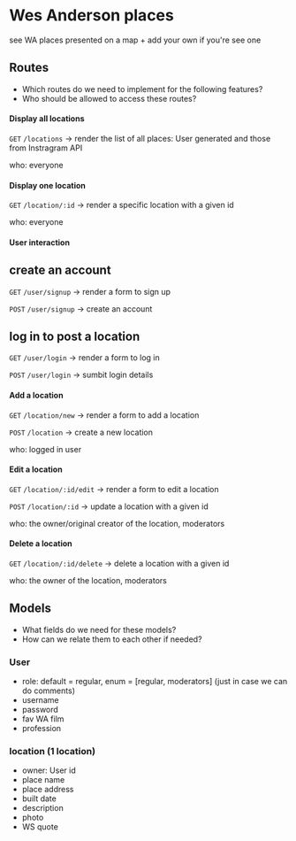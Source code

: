 # Wes Anderson places

see WA places presented on a map + add your own if you're see one

## Routes

- Which routes do we need to implement for the following features?
- Who should be allowed to access these routes?

#### Display all locations

`GET` `/locations` -> render the list of all places: User generated and those from Instragram API

who: everyone

#### Display one location

`GET` `/location/:id` -> render a specific location with a given id

who: everyone

#### User interaction

## create an account

`GET` `/user/signup` -> render a form to sign up

`POST` `/user/signup` -> create an account

## log in to post a location

`GET` `/user/login` -> render a form to log in

`POST` `/user/login` -> sumbit login details

#### Add a location

`GET` `/location/new` -> render a form to add a location

`POST` `/location` -> create a new location

who: logged in user

#### Edit a location

`GET` `/location/:id/edit` -> render a form to edit a location

`POST` `/location/:id` -> update a location with a given id

who: the owner/original creator of the location, moderators

#### Delete a location

`GET` `/location/:id/delete` -> delete a location with a given id

who: the owner of the location, moderators

## Models

- What fields do we need for these models?
- How can we relate them to each other if needed?

### User

- role: default = regular, enum = [regular, moderators] (just in case we can do comments)
- username
- password
- fav WA film
- profession

### location (1 location)

- owner: User id
- place name
- place address
- built date
- description
- photo
- WS quote
